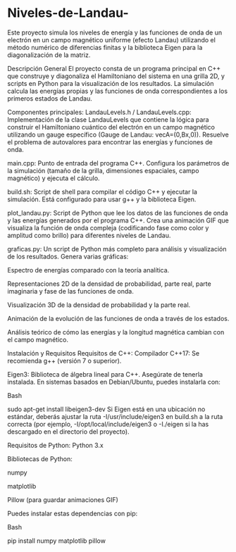# Niveles-de-Landau-
Este proyecto simula los niveles de energía y las funciones de onda de un electrón en un campo magnético uniforme (efecto Landau) utilizando el método numérico de diferencias finitas y la biblioteca Eigen para la diagonalización de la matriz.

Descripción General
El proyecto consta de un programa principal en C++ que construye y diagonaliza el Hamiltoniano del sistema en una grilla 2D, y scripts en Python para la visualización de los resultados. La simulación calcula las energías propias y las funciones de onda correspondientes a los primeros estados de Landau.

Componentes principales:
LandauLevels.h / LandauLevels.cpp: Implementación de la clase LandauLevels que contiene la lógica para construir el Hamiltoniano cuántico del electrón en un campo magnético utilizando un gauge específico (Gauge de Landau: 
vecA=(0,Bx,0)). Resuelve el problema de autovalores para encontrar las energías y funciones de onda.

main.cpp: Punto de entrada del programa C++. Configura los parámetros de la simulación (tamaño de la grilla, dimensiones espaciales, campo magnético) y ejecuta el cálculo.

build.sh: Script de shell para compilar el código C++ y ejecutar la simulación. Está configurado para usar g++ y la biblioteca Eigen.

plot_landau.py: Script de Python que lee los datos de las funciones de onda y las energías generados por el programa C++. Crea una animación GIF que visualiza la función de onda compleja (codificando fase como color y amplitud como brillo) para diferentes niveles de Landau.

graficas.py: Un script de Python más completo para análisis y visualización de los resultados. Genera varias gráficas:

Espectro de energías comparado con la teoría analítica.

Representaciones 2D de la densidad de probabilidad, parte real, parte imaginaria y fase de las funciones de onda.

Visualización 3D de la densidad de probabilidad y la parte real.

Animación de la evolución de las funciones de onda a través de los estados.

Análisis teórico de cómo las energías y la longitud magnética cambian con el campo magnético.

Instalación y Requisitos
Requisitos de C++:
Compilador C++17: Se recomienda g++ (versión 7 o superior).

Eigen3: Biblioteca de álgebra lineal para C++. Asegúrate de tenerla instalada. En sistemas basados en Debian/Ubuntu, puedes instalarla con:

Bash

sudo apt-get install libeigen3-dev
Si Eigen está en una ubicación no estándar, deberás ajustar la ruta -I/usr/include/eigen3 en build.sh a la ruta correcta (por ejemplo, -I/opt/local/include/eigen3 o -I./eigen si la has descargado en el directorio del proyecto).

Requisitos de Python:
Python 3.x

Bibliotecas de Python:

numpy

matplotlib

Pillow (para guardar animaciones GIF)

Puedes instalar estas dependencias con pip:

Bash

pip install numpy matplotlib pillow
